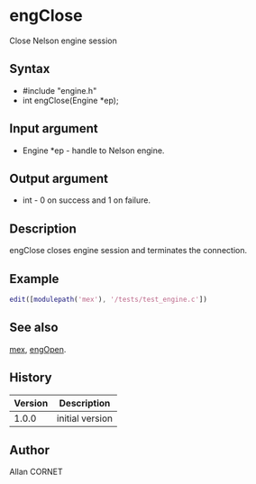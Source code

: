 # engClose

Close Nelson engine session

## Syntax

- #include "engine.h"
- int engClose(Engine \*ep);

## Input argument

- Engine \*ep - handle to Nelson engine.

## Output argument

- int - 0 on success and 1 on failure.

## Description

  <p>engClose closes engine session and terminates the connection.</p>

## Example

```matlab
edit([modulepath('mex'), '/tests/test_engine.c'])
```

## See also

[mex](mex.md), [engOpen](engOpen.md).

## History

| Version | Description     |
| ------- | --------------- |
| 1.0.0   | initial version |

## Author

Allan CORNET

